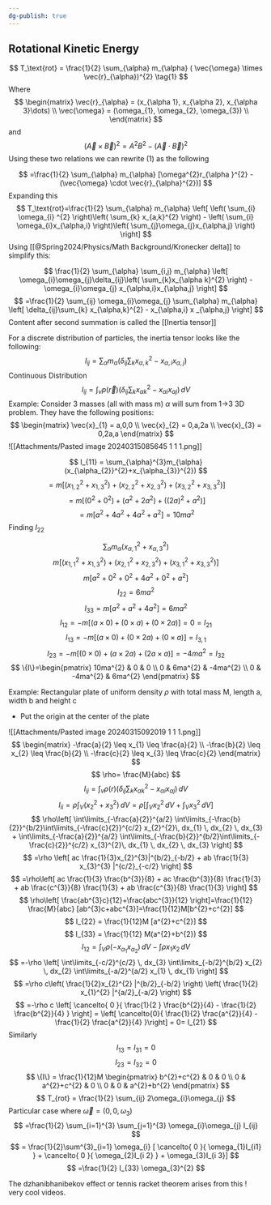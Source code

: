 ```yaml
---
dg-publish: true
---
```

## Rotational Kinetic Energy 
$$
T_\text{rot} = \frac{1}{2} \sum_{\alpha} m_{\alpha} ( \vec{\omega} \times \vec{r}_{\alpha})^{2} \tag{1}
$$
Where 
$$
\begin{matrix}
\vec{r}_{\alpha} = (x_{\alpha 1}, x_{\alpha 2}, x_{\alpha 3}\dots) \\
\vec{\omega} = (\omega_{1}, \omega_{2}, \omega_{3}) \\
\end{matrix}
$$
and 
$$
(\vec{A} \times \vec{B} ) ^{2} = A^{2}B^{2} - (\vec{A} \cdot \vec{B})^{2}
$$
	Using these two relations we can rewrite (1) as the following

$$
=\frac{1}{2} \sum_{\alpha} m_{\alpha} [\omega^{2}r_{\alpha }^{2} - (\vec{\omega} \cdot \vec{r}_{\alpha}^{2})]
$$
Expanding this
$$
T_\text{rot}=\frac{1}{2} \sum_{\alpha} m_{\alpha} \left[ \left( \sum_{i} \omega_{i} ^{2} \right)\left( \sum_{k} x_{a,k}^{2} \right) - \left( \sum_{i} \omega_{i}x_{\alpha,i}  \right)\left( \sum_{j}\omega_{j}x_{\alpha,j} \right) \right]
$$
Using [[@Spring2024/Physics/Math Background/Kronecker delta]] to simplify this:

$$
\frac{1}{2} \sum_{\alpha} \sum_{i,j} m_{\alpha} \left[ \omega_{i}\omega_{j}\delta_{ij}\left( \sum_{k}x_{\alpha k}^{2} \right) - \omega_{i}\omega_{j} x_{\alpha,i}x_{\alpha,j} \right]
$$
$$
=\frac{1}{2} \sum_{ij} \omega_{i}\omega_{j} \sum_{\alpha} m_{\alpha} \left[ \delta_{ij}\sum_{k} x_{\alpha,k}^{2} - x_{\alpha,i} x _{\alpha,j} \right]
$$
Content after second summation is called the [[Inertia tensor]]

For a discrete distribution of particles, the inertia tensor looks like the following: 
$$
I_{ij} = \sum_{\alpha} m_{\alpha} \left( \delta_{ij} \sum_{k} x_{\alpha,k}^{2} - x_{\alpha,i} x_{\alpha,j} \right)
$$
Continuous Distribution
$$
	I_{ij} = \int _{v} p(\vec{r}) \left( \delta_{ij}\sum_{k} x_{\alpha k}^{2}-x_{\alpha i} x_{\alpha j} \right) \, dV
$$
Example: 
Consider 3 masses (all with mass m) $\alpha$ will sum from 1->3 3D problem. They have the following positions: 
$$
\begin{matrix}
\vec{x}_{1} = a,0,0 \\
\vec{x}_{2} = 0,a,2a \\
\vec{x}_{3} = 0,2a,a
\end{matrix}
$$
![[Attachments/Pasted image 20240315085645 1 1 1.png]]

$$
I_{11} = \sum_{\alpha}^{3}m_{\alpha}(x_{\alpha_{2}}^{2}+x_{\alpha_{3}}^{2})
$$
$$
=m[(x_{1,2}^{2}+x_{1,3}^{2})+ (x_{2,2}^{2}+x_{2,3}^{2})+(x_{3,2}^{2}+x_{3,3}^{2})]
$$
$$
=m[(0^{2}+0^{2}) + (a^{2}+2a^{2}) + ((2a)^{2} + a^{2})]
$$
$$
=m[a^{2}+4a^{2}+4a^{2}+a^{2} ] = 10ma^{2}
$$
Finding $I_{22}$

$$
 \sum_{\alpha} m_{\alpha}(x_{\alpha,1}^{2}+x_{\alpha,3}^{2})
$$
$$
m[(x_{1,1}^{2}+x_{1,3}^{2})+(x^{2}_{2,1}+x_{2,3}^{2})+(x^{2}_{3,1} + x^{2}_{3,3})]
$$
$$
m[a^{2}+0^{2}+0^{2}+4a^{2}+0^{2}+a^{2}] 
$$
$$
I_{22}=6ma^{2}
$$
$$
I_{33} = m[a^{2}+a^{2}+4a^{2}] = 6ma^{2}
$$
$$
I_{12}=-m[(a \times 0) + (0 \times a)+ (0 \times 2a)] = 0 = I_{21}
$$
$$
I_{13} = -m[(a \times 0 ) + ( 0 \times 2a ) + (0 \times a ) ] = I_{3,1}
$$
$$
I_{23} = -m[(0 \times 0 ) + (a \times 2a) + ( 2a \times a)] = -4ma^{2}=I_{32}
$$
$$
\{I\}=\begin{pmatrix}
10ma^{2} & 0 & 0 \\
0 & 6ma^{2} & -4ma^{2} \\
0 & -4ma^{2} & 6ma^{2}
\end{pmatrix}
$$

Example:
Rectangular plate of uniform density $\rho$ with total mass M, length a, width b and height c
- Put the origin at the center of the plate 

![[Attachments/Pasted image 20240315092019 1 1 1.png]]
$$
\begin{matrix}
-\frac{a}{2} \leq x_{1} \leq \frac{a}{2} \\
-\frac{b}{2} \leq x_{2} \leq \frac{b}{2} \\
-\frac{c}{2} \leq x_{3} \leq \frac{c}{2}
\end{matrix}
$$
$$
\rho= \frac{M}{abc}
$$
$$
I_{ij} = \int _{v} \rho(r) \left( \delta_{ij} \sum_{k} x_{\alpha k}^{2} - x_{\alpha i}x_{\alpha j} \right) \, dV 
$$
$$
I_{ii}=\rho \int _{V}(x^{2}_{2} + x_{3}^{2}) \, dV = \rho\left[ \int _{V} x_{2}^{2} \, dV +\int _{V} x_{3}^{2} \, dV  \right] 
$$
$$
\rho\left[ \int\limits_{-\frac{a}{2}}^{a/2} \int\limits_{-\frac{b}{2}}^{b/2}\int\limits_{-\frac{c}{2}}^{c/2}  x_{2}^{2}\, dx_{1}   \, dx_{2}  \, dx_{3} + \int\limits_{-\frac{a}{2}}^{a/2} \int\limits_{-\frac{b}{2}}^{b/2}\int\limits_{-\frac{c}{2}}^{c/2}  x_{3}^{2}\, dx_{1}   \, dx_{2}  \, dx_{3} \right]
$$
$$
=\rho \left[ ac \frac{1}{3}x_{2}^{3}|^{b/2}_{-b/2} + ab \frac{1}{3} x_{3}^{3} |^{c/2}_{-c/2} \right]
$$
$$
=\rho\left[ ac \frac{1}{3} \frac{b^{3}}{8} + ac \frac{b^{3}}{8} \frac{1}{3} + ab \frac{c^{3}}{8} \frac{1}{3} + ab \frac{c^{3}}{8} \frac{1}{3} \right]
$$
$$
\rho\left[ \frac{ab^{3}c}{12}+\frac{abc^{3}}{12} \right]=\frac{1}{12} \frac{M}{abc} [ab^{3}c+abc^{3}]=\frac{1}{12}M[b^{2}+c^{2}]
$$
$$
I_{22} = \frac{1}{12}M [a^{2}+c^{2}] 
$$
$$
I_{33} = \frac{1}{12} M(a^{2}+b^{2})
$$
$$
I_{12} = \int _{V}\rho(-x_{\alpha_{1}}x_{\alpha_{2}}) \, dV - \int \rho x_{1}x_{2} \, dV 
$$
$$
=-\rho \left[  \int\limits_{-c/2}^{c/2}  \, dx_{3} \int\limits_{-b/2}^{b/2} x_{2}  \, dx_{2} \int\limits_{-a/2}^{a/2} x_{1}  \, dx_{1}    \right]
$$
$$
=\rho c\left( \frac{1}{2}x_{2}^{2} |^{b/2}_{-b/2} \right) \left( \frac{1}{2} x_{1}^{2} |^{a/2}_{-a/2} \right)
$$
$$
=-\rho c \left[ \cancelto{ 0 }{ \frac{1}{2 } \frac{b^{2}}{4} - \frac{1}{2} \frac{b^{2}}{4} } \right] = \left[ \cancelto{0}{ \frac{1}{2} \frac{a^{2}}{4} -\frac{1}{2} \frac{a^{2}}{4}  }\right] = 0= I_{21}
$$
Similarly
$$
I_{13} = I_{31} = 0
$$
$$
I_{23} = I_{32} = 0 
$$
$$
\{I\} = \frac{1}{12}M 
\begin{pmatrix} 
b^{2}+c^{2} & 0 & 0 \\
0 & a^{2}+c^{2} & 0 \\
0 & 0 & a^{2}+b^{2}
\end{pmatrix}
$$
$$
T_{rot} = \frac{1}{2} \sum_{ij} 2\omega_{i}\omega_{j}
$$
Particular case where $\vec{\omega} = (0,0,\omega_{3})$
$$
=\frac{1}{2} \sum_{i=1}^{3} \sum_{j=1}^{3} \omega_{i}\omega_{j} I_{ij}
$$
$$
= \frac{1}{2}\sum^{3}_{i=1} \omega_{i} [ \cancelto{ 0 }{ \omega_{1}I_{i1} } + \cancelto{ 0 }{ \omega_{2}I_{i 2} } + \omega_{3}I_{i 3}]
$$
$$
=\frac{1}{2} I_{33} \omega_{3}^{2}
$$

The dzhanibhanibekov effect or tennis racket theorem arises from this ! very cool videos. 

